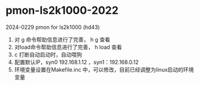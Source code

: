 # pmon-ls2k1000-2022


2024-0229  pmon for ls2k1000 (hd43)
1. 对 g 命令帮助信息进行了完善，  h g 查看
2. 对load命令帮助信息进行了完善，  h load 查看
3. c 打断自动启动时，自动喂狗
4. 配置默认IP，syn0 192.168.1.12 ，syn1：192.168.0.12
5. 环境变量设置在Makefile.inc 中，可以修改，目前已经调整为linux启动的环境变量 

